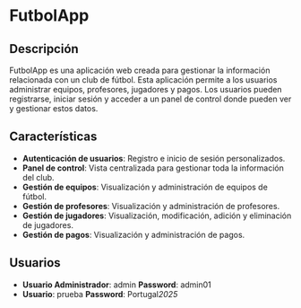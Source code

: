 # FutbolApp

## Descripción

FutbolApp es una aplicación web creada para gestionar la información relacionada con un club de fútbol. Esta aplicación permite a los usuarios administrar equipos, profesores, jugadores y pagos. Los usuarios pueden registrarse, iniciar sesión y acceder a un panel de control donde pueden ver y gestionar estos datos.

## Características

- **Autenticación de usuarios**: Registro e inicio de sesión personalizados.
- **Panel de control**: Vista centralizada para gestionar toda la información del club.
- **Gestión de equipos**: Visualización y administración de equipos de fútbol.
- **Gestión de profesores**: Visualización y administración de profesores.
- **Gestión de jugadores**: Visualización, modificación, adición y eliminación de jugadores.
- **Gestión de pagos**: Visualización y administración de pagos.

## Usuarios
- **Usuario Administrador**: admin **Password**: admin01
- **Usuario**: prueba **Password**: Portugal*2025*

